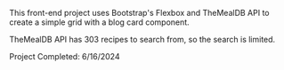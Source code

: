 This front-end project uses Bootstrap's Flexbox and TheMealDB API to create a simple grid
with a blog card component.

TheMealDB API has 303 recipes to search from, so the search is limited.

Project Completed: 6/16/2024